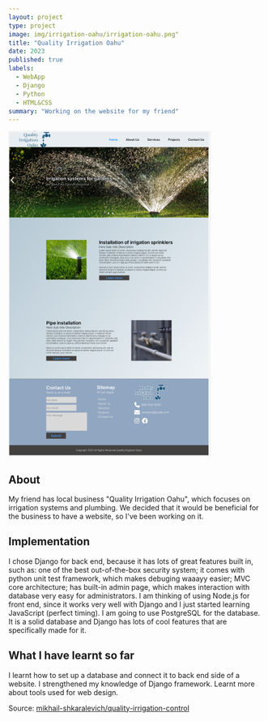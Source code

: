 ```yaml
---
layout: project
type: project
image: img/irrigation-oahu/irrigation-oahu.png"
title: "Quality Irrigation Oahu"
date: 2023
published: true
labels:
  - WebApp
  - Django
  - Python
  - HTML&CSS
summary: "Working on the website for my friend"
---
```


<img width="400px" class="rounded float-start pe-4" src="../img/irrigation-oahu/web-irrigation-oahu.png">

## About
My friend has local business "Quality Irrigation Oahu", which focuses on irrigation systems and plumbing. We decided that it would be beneficial for the business to have a website, so I've been working on it.

## Implementation
I chose Django for back end, because it has lots of great features built in, such as: one of the best out-of-the-box security system; it comes with python unit test framework, which makes debuging waaayy easier; MVC core architecture; has built-in admin page, which makes interaction with database very easy for administrators. I am thinking of using Node.js for front end, since it works very well with Django and I just started learning JavaScript (perfect timing). I am going to use PostgreSQL for the database. It is a solid database and Django has lots of cool features that are specifically made for it.

## What I have learnt so far
I learnt how to set up a database and connect it to back end side of a website. I strengthened my knowledge of Django framework. Learnt more about tools used for web design.

Source: <a href="https://github.com/mikhail-shkaralevich/Irrigation-Control-Web"><i class="large github icon "></i>mikhail-shkaralevich/quality-irrigation-control</a>

